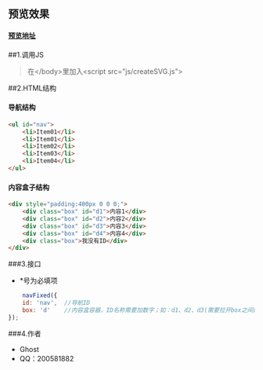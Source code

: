 ## 预览效果
#### [预览地址](http://codepen.io/ghost028/pen/qZjpRL)

##1.调用JS
> 在\</body>里加入\<script src="js/createSVG.js"></script>

##2.HTML结构
#### 导航结构
```html
<ul id="nav">
    <li>Item01</li>
    <li>Item01</li>
    <li>Item02</li>
    <li>Item03</li>
    <li>Item04</li>
</ul>
```
#### 内容盒子结构
```html
<div style="padding:400px 0 0 0;">
    <div class="box" id="d1">内容1</div>
    <div class="box" id="d2">内容2</div>
    <div class="box" id="d3">内容3</div>
    <div class="box" id="d4">内容4</div>
    <div class="box">我没有ID</div>
</div>
```

###3.接口
* *号为必填项
```javascript
    navFixed({
    id: 'nav',  //导航ID
    box: 'd'    //内容盒容器，ID名称需要加数字；如：d1、d2、d3(需要拉开box之间的间距，尽可能用padding-top)
});
```
###4.作者
* Ghost
* QQ：200581882
